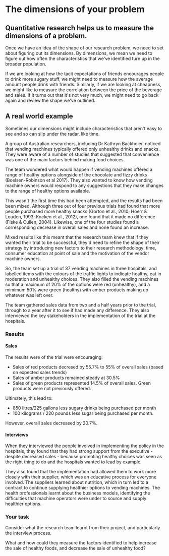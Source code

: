 # The dimensions of your problem

## Quantitative research helps us to measure the dimensions of a problem.

Once we have an idea of the shape of our research problem, we need to set about figuring out its dimensions.  By dimensions, we mean we need to figure out how often the characteristics that we've identified turn up in the broader population.  

If we are looking at how the tacit expectations of friends encourages people to drink more sugary stuff, we might need to measure how the average amount people drink with friends. Similarly, if we are looking at cheapness, we might like to measure the correlation between the price of the beverage and sales. If it turns out that it's not very much, we might need to go back again and review the shape we've outlined.  


## A real world example

Sometimes our dimensions might include characteristics that aren't easy to see and so can slip under the radar, like time.

A group of Australian researchers, including Dr Kathryn Backholer, noticed that vending machines typically offered only unhealthy drinks and snacks.  They were aware of a number of studies that suggested that convenience was one of the main factors behind making food choices. 

The team wondered what would happen if vending machines offered a range of healthy options alongside of the chocolate and fizzy drinks (Boelsen-Robinson et al 2017). They also wanted to know how vending machine owners would respond to any suggestions that they make changes to the range of healthy options available.

This wasn't the first time this had been attempted, and the results had been been mixed. Although three out of four previous trials  had found that more people purchased more healthy snacks (Gorton et al., 2010; Hoerr & Louden, 1993; Kocken et al., 2012), one found that it made no difference (Fiske & Cullen, 2004). Likewise, one of the four studies found a corresponding decrease in overall sales and none found an increase.

Mixed results like this meant that the research team knew that if they wanted their trial to be successful, they'd need to refine the shape of their strategy by introducing new factors to their research methodology: time, consumer education at point of sale and the motivation of the vendor machine owners. 

So, the team set up a trial of 37 vending machines in three hospitals, and labelled items with the colours of the traffic lights to indicate healthy, eat in moderation and unhealthy choices. They also filled the vending machines so that a maximum of 20% of the options were red (unhealthy), and a mimimum 50% were green (healthy) with amber products making up whatever was left over.

The team gathered sales data from two and a half years prior to the trial, through to a year after it to see if had made any difference.  They also interviewed the key stakeholders in the implementation of the trial at the hospitals.    

### Results

#### Sales

The results were of the trial were encouraging:
* Sales of red products decresed by 55.7% to 55% of overall sales (based on expected sales trends)
* Sales of amber products remained steady at 30.5%
* Sales of green products represented 14.5% of overall sales.  Green products were not previously offered.

Ultimately, this lead to:
* 850 litres/225 gallons less sugary drinks being purchased per month
* 100 kilograms / 220 pounds less sugar being purchased per month.

However, overall sales decreased by 20.7%. 

#### Interviews

When they interviewed the people involved in implementing the policy in the hospitals, they found that they had strong support from the executive - despite decreased sales - because promoting healthy choices was seen as the right thing to do and the hospitals wanted to lead by example.  

They also found that the implementation had allowed them to work more closely with their supplier, which was an educative process for everyone involved.  The suppliers learned about nutrition, which in turn led to a contract to continue supplying healthier options to vending machines.  The health professionals learnt about the business models, identifying the difficulties that machine operators were under to source and supply healthier options.  

### Your task

Consider what the research team learnt from their project, and particularly the interview process.

What and how could they measure the factors identified to help increase the sale of healthy foods, and decrease the sale of unhealthy food?
